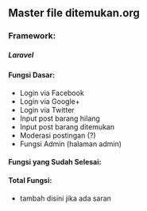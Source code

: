 ## Master file ditemukan.org

### Framework:
##### Laravel

#### Fungsi Dasar:
- Login via Facebook
- Login via Google+
- Login via Twitter
- Input post barang hilang
- Input post barang ditemukan
- Moderasi postingan (?)
- Fungsi Admin (halaman admin)

#### Fungsi yang Sudah Selesai:


#### Total Fungsi:
- tambah disini jika ada saran